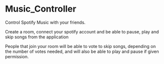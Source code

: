 # Music_Controller

Control Spotify Music with your friends.

Create a room, connect your spotify account and be able to pause, play and skip songs from the application

People that join your room will be able to vote to skip songs, depending on the number of votes needed, and will also be able to play and pause if given permission.

